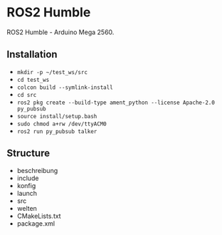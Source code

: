 # ROS2 Humble
ROS2 Humble - Arduino Mega 2560.<br />
## Installation<br /> 
- `mkdir -p ~/test_ws/src`<br />
- `cd test_ws`<br />
- `colcon build --symlink-install`<br />
- `cd src`<br />
- `ros2 pkg create --build-type ament_python --license Apache-2.0 py_pubsub`<br />
- `source install/setup.bash`<br />
- `sudo chmod a+rw /dev/ttyACM0`<br />
- `ros2 run py_pubsub talker`<br />
## Structure<br /> 
- beschreibung<br />
- include<br />
- konfig<br />
- launch<br />
- src<br />
- welten<br />
- CMakeLists.txt<br />
- package.xml<br />

